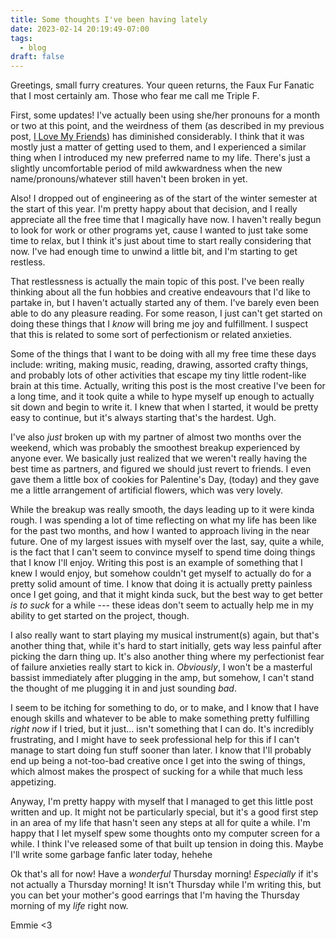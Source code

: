 ```yaml
---
title: Some thoughts I've been having lately
date: 2023-02-14 20:19:49-07:00
tags:
  - blog
draft: false
---
```

Greetings, small furry creatures. Your queen returns, the Faux Fur Fanatic that I most certainly am. Those who fear me call me Triple F.

First, some updates! I've actually been using she/her pronouns for a month or two at this point, and the weirdness of them (as described in my previous post, [I Love My Friends](/2022/09/i-love-my-friends/)) has diminished considerably. I think that it was mostly just a matter of getting used to them, and I experienced a similar thing when I introduced my new preferred name to my life. There's just a slightly uncomfortable period of mild awkwardness when the new name/pronouns/whatever still haven't been broken in yet.

Also! I dropped out of engineering as of the start of the winter semester at the start of this year. I'm pretty happy about that decision, and I really appreciate all the free time that I magically have now. I haven't really begun to look for work or other programs yet, cause I wanted to just take some time to relax, but I think it's just about time to start really considering that now. I've had enough time to unwind a little bit, and I'm starting to get restless.

That restlessness is actually the main topic of this post. I've been really thinking about all the fun hobbies and creative endeavours that I'd like to partake in, but I haven't actually started any of them. I've barely even been able to do any pleasure reading. For some reason, I just can't get started on doing these things that I *know* will bring me joy and fulfillment. I suspect that this is related to some sort of perfectionism or related anxieties.

Some of the things that I want to be doing with all my free time these days include: writing, making music, reading, drawing, assorted crafty things, and probably lots of other activities that escape my tiny little rodent-like brain at this time. Actually, writing this post is the most creative I've been for a long time, and it took quite a while to hype myself up enough to actually sit down and begin to write it. I knew that when I started, it would be pretty easy to continue, but it's always starting that's the hardest. Ugh.

I've also *just* broken up with my partner of almost two months over the weekend, which was probably the smoothest breakup experienced by anyone ever. We basically just realized that we weren't really having the best time as partners, and figured we should just revert to friends. I even gave them a little box of cookies for Palentine's Day, (today) and they gave me a little arrangement of artificial flowers, which was very lovely.

While the breakup was really smooth, the days leading up to it were kinda rough. I was spending a lot of time reflecting on what my life has been like for the past two months, and how I wanted to approach living in the near future. One of my largest issues with myself over the last, say, quite a while, is the fact that I can't seem to convince myself to spend time doing things that I know I'll enjoy. Writing this post is an example of something that I knew I would enjoy, but somehow couldn't get myself to actually do for a pretty solid amount of time. I know that doing it is actually pretty painless once I get going, and that it might kinda suck, but the best way to get better *is to suck* for a while --- these ideas don't seem to actually help me in my ability to get started on the project, though.

I also really want to start playing my musical instrument(s) again, but that's another thing that, while it's hard to start initially, gets way less painful after picking the darn thing up. It's also another thing where my perfectionist fear of failure anxieties really start to kick in. *Obviously*, I won't be a masterful bassist immediately after plugging in the amp, but somehow, I can't stand the thought of me plugging it in and just sounding *bad*.

I seem to be itching for something to do, or to make, and I know that I have enough skills and whatever to be able to make something pretty fulfilling *right now* if I tried, but it just... isn't something that I can do. It's incredibly frustrating, and I might have to seek professional help for this if I can't manage to start doing fun stuff sooner than later. I know that I'll probably end up being a not-too-bad creative once I get into the swing of things, which almost makes the prospect of sucking for a while that much less appetizing.

Anyway, I'm pretty happy with myself that I managed to get this little post written and up. It might not be particularly special, but it's a good first step in an area of my life that hasn't seen any steps at all for quite a while. I'm happy that I let myself spew some thoughts onto my computer screen for a while. I think I've released some of that built up tension in doing this. Maybe I'll write some garbage fanfic later today, hehehe

Ok that's all for now! Have a *wonderful* Thursday morning! *Especially* if it's not actually a Thursday morning! It isn't Thursday while I'm writing this, but you can bet your mother's good earrings that I'm having the Thursday morning of my *life* right now.

Emmie <3